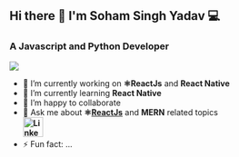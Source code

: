 ## Hi there 👋 I'm Soham Singh Yadav 💻
### A Javascript and Python  Developer 
![](https://komarev.com/ghpvc/?username=sohamsingh29&color=brightgreen&label=Visitors)

- 🔭 I’m currently working on **⚛️ReactJs** and **React Native**
- 🌱 I’m currently learning **React Native**
- 👯 I’m happy to collaborate
- 💬 Ask me about **⚛️[ReactJs](https://github.com/facebook/react)** and **MERN** related topics
<br />**<a href="https://www.linkedin.com/in/sohamsinghyadav/"><img  src="https://cdn.iconscout.com/icon/free/png-256/linkedin-160-461814.png" alt="Linkedin Profile" width="35" height="35" /> </a>** 
- ⚡ Fun fact: ...
